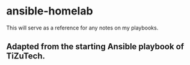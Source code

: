 # ansible-homelab
This will serve as a reference for any notes on my playbooks.

## Adapted from the starting Ansible playbook of TiZuTech.
